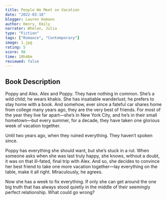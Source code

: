 ```yaml
---
title: People We Meet on Vacation
date: "2022-03-18"
blogger: Lauren Hamann
author: Henry, Emily
narrator: Whelan, Julia
type: "Fiction"
tags: ["Romance", "Contemporary"]
image: 1.jpg
rating: 5
score: 98
time: 10h46m
reviewed: false
---
```


## Book Description

Poppy and Alex. Alex and Poppy. They have nothing in common. She’s a wild child; he wears khakis. She has insatiable wanderlust; he prefers to stay home with a book. And somehow, ever since a fateful car shares home from college many years ago, they are the very best of friends. For most of the year they live far apart—she’s in New York City, and he’s in their small hometown—but every summer, for a decade, they have taken one glorious week of vacation together.

Until two years ago, when they ruined everything. They haven’t spoken since.

Poppy has everything she should want, but she’s stuck in a rut. When someone asks when she was last truly happy, she knows, without a doubt, it was on that ill-fated, final trip with Alex. And so, she decides to convince her best friend to take one more vacation together—lay everything on the table, make it all right. Miraculously, he agrees.

Now she has a week to fix everything. If only she can get around the one big truth that has always stood quietly in the middle of their seemingly perfect relationship. What could go wrong?
